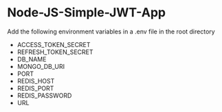 # Node-JS-Simple-JWT-App
Add the following environment variables in a .env file in the root directory
- ACCESS_TOKEN_SECRET
- REFRESH_TOKEN_SECRET
- DB_NAME
- MONGO_DB_URI
- PORT
- REDIS_HOST
- REDIS_PORT
- REDIS_PASSWORD
- URL
